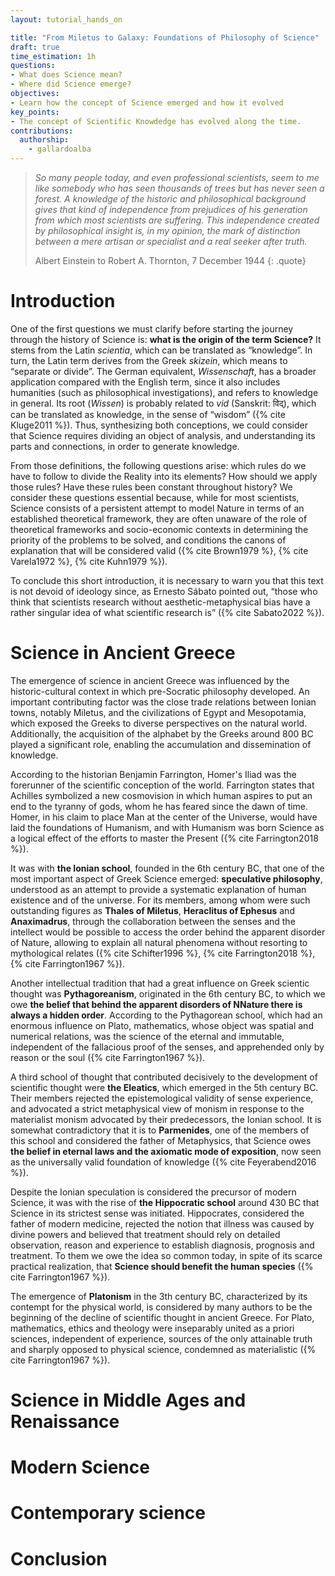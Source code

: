 ```yaml
---
layout: tutorial_hands_on

title: "From Miletus to Galaxy: Foundations of Philosophy of Science"
draft: true
time_estimation: 1h
questions:
- What does Science mean?
- Where did Science emerge?
objectives:
- Learn how the concept of Science emerged and how it evolved
key_points:
- The concept of Scientific Knowdedge has evolved along the time.
contributions:
  authorship:
    - gallardoalba
---
```


> *So many people today, and even professional scientists, seem to me like somebody who has seen thousands of trees but has never seen a forest. A knowledge of the historic and philosophical background gives that kind of independence from prejudices of his generation from which most scientists are suffering. This independence created by philosophical insight is, in my opinion, the mark of distinction between a mere artisan or specialist and a real seeker after truth.*
>
> Albert Einstein to Robert A. Thornton, 7 December 1944
{: .quote}


# Introduction

One of the first questions we must clarify before starting the journey through the history of Science is: **what is the origin of the term Science?** It stems from the Latin *scientia*, which can be translated as “knowledge”. In turn, the Latin term derives from the Greek *skizein*, which means to “separate or divide”. The German equivalent, *Wissenschaft*, has a broader application compared with the English term, since it also includes humanities (such as philosophical investigations), and refers to knowledge in general. Its root (*Wissen*) is probably related to *vid* (Sanskrit: विद्), which can be translated as knowledge, in the sense of “wisdom”  ({% cite Kluge2011 %}). Thus, synthesizing both conceptions, we could consider that Science requires dividing an object of analysis, and understanding its parts and connections, in order to generate knowledge. 

From those definitions, the following questions arise: which rules do we have to follow to divide the Reality into its elements? How should we apply those rules? Have these rules been constant throughout history? We consider these questions essential because, while for most scientists, Science consists of a persistent attempt to model Nature in terms of an established theoretical framework, they are often unaware of the role of theoretical frameworks and socio-economic contexts in determining the priority of the problems to be solved, and conditions the canons of explanation that will be considered valid ({% cite Brown1979 %}, {% cite Varela1972 %}, {% cite Kuhn1979 %}).  

To conclude this short introduction, it is necessary to warn you that this text is not devoid of ideology since, as Ernesto Sábato pointed out, “those who think that scientists research without aesthetic-metaphysical bias have a rather singular idea of what scientific research is” ({% cite Sabato2022 %}).

# Science in Ancient Greece

The emergence of science in ancient Greece was influenced by the historic-cultural context in which pre-Socratic philosophy developed. An important contributing factor was the close trade relations between Ionian towns, notably Miletus, and the civilizations of Egypt and Mesopotamia, which exposed the Greeks to diverse perspectives on the natural world. Additionally, the acquisition of the alphabet by the Greeks around 800 BC played a significant role, enabling the accumulation and dissemination of knowledge.

According to the historian Benjamin Farrington, Homer's Iliad was the forerunner of the scientific conception of the world. Farrington states that Achilles symbolized a new cosmovision in which human aspires to put an end to the tyranny of gods, whom he has feared since the dawn of time. Homer, in his claim to place Man at the center of the Universe, would have laid the foundations of Humanism, and with Humanism was born Science as a logical effect of the efforts to master the Present ({% cite Farrington2018 %}).

It was with **the Ionian school**, founded in the 6th century BC, that one of the most important aspect of Greek Science emerged: **speculative philosophy**, understood as an attempt to provide a systematic explanation of human existence and of the universe. For its members, among whom were such outstanding figures as **Thales of Miletus**, **Heraclitus of Ephesus** and **Anaximadrus**, through the collaboration between the senses and the intellect would be possible to access the order behind the apparent disorder of Nature, allowing to explain all natural phenomena without resorting to mythological relates ({% cite Schifter1996 %}, {% cite Farrington2018 %}, {% cite Farrington1967 %}). 

Another intellectual tradition that had a great influence on Greek scientic thought was **Pythagoreanism**, originated in the 6th century BC, to which we owe **the belief that behind the apparent disorders of NNature there is always a hidden order**. According to the Pythagorean school, which had an enormous influence on Plato, mathematics, whose object was spatial and numerical relations, was the science of the eternal and immutable, independent of the fallacious proof of the senses, and apprehended only by reason or the soul ({% cite Farrington1967 %}). 

A third school of thought that contributed decisively to the development of scientific thought were **the Eleatics**, which emerged in the 5th century BC. Their members rejected the epistemological validity of sense experience, and advocated a strict metaphysical view of monism in response to the materialist monism advocated by their predecessors, the Ionian school. It is somewhat contradictory that it is to **Parmenides**, one of the members of this school and considered the father of Metaphysics, that Science owes **the belief in eternal laws and the axiomatic mode of exposition**, now seen as the universally valid foundation of knowledge ({% cite Feyerabend2016 %}).

Despite the Ionian speculation is considered the precursor of modern Science, it was with the rise of **the Hippocratic school** around 430 BC that Science in its strictest sense was initiated. Hippocrates, considered the father of modern medicine, rejected the notion that illness was caused by divine powers and believed that treatment should rely on detailed observation, reason and experience to establish diagnosis, prognosis and treatment. To them we owe the idea so common today, in spite of its scarce practical realization, that **Science should benefit the human species**  ({% cite Farrington1967 %}).

The emergence of **Platonism** in the 3th century BC, characterized by its contempt for the physical world, is considered by many authors to be the beginning of the decline of scientific thought in ancient Greece. For Plato, mathematics, ethics and theology were inseparably united as a priori sciences, independent of experience, sources of the only attainable truth and sharply opposed to physical science, condemned as materialistic ({% cite Farrington1967 %}).

# Science in Middle Ages and Renaissance

# Modern Science

# Contemporary science

# Conclusion
